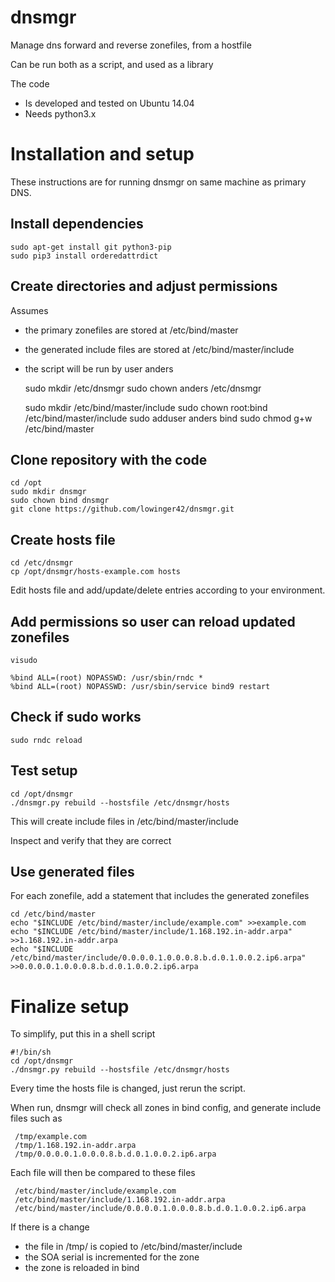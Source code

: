 # dnsmgr

Manage dns forward and reverse zonefiles, from a hostfile

Can be run both as a script, and used as a library

The code 
- Is developed and tested on Ubuntu 14.04
- Needs python3.x


# Installation and setup

These instructions are for running dnsmgr on same machine as primary DNS.

## Install dependencies

    sudo apt-get install git python3-pip
    sudo pip3 install orderedattrdict

## Create directories and adjust permissions

Assumes
- the primary zonefiles are stored at /etc/bind/master
- the generated include files are stored at /etc/bind/master/include
- the script will be run by user anders


    sudo mkdir /etc/dnsmgr
    sudo chown anders /etc/dnsmgr
    
    sudo mkdir /etc/bind/master/include
    sudo chown root:bind /etc/bind/master/include
    sudo adduser anders bind
    sudo chmod g+w /etc/bind/master

## Clone repository with the code

    cd /opt
    sudo mkdir dnsmgr
    sudo chown bind dnsmgr
    git clone https://github.com/lowinger42/dnsmgr.git

## Create hosts file

    cd /etc/dnsmgr
    cp /opt/dnsmgr/hosts-example.com hosts

Edit hosts file and add/update/delete entries according to your environment.

## Add permissions so user can reload updated zonefiles

    visudo
    
    %bind ALL=(root) NOPASSWD: /usr/sbin/rndc *
    %bind ALL=(root) NOPASSWD: /usr/sbin/service bind9 restart

## Check if sudo works

    sudo rndc reload

## Test setup

    cd /opt/dnsmgr
    ./dnsmgr.py rebuild --hostsfile /etc/dnsmgr/hosts
    
This will create include files in /etc/bind/master/include

Inspect and verify that they are correct  

## Use generated files

For each zonefile, add a statement that includes the generated zonefiles

    cd /etc/bind/master
    echo "$INCLUDE /etc/bind/master/include/example.com" >>example.com
    echo "$INCLUDE /etc/bind/master/include/1.168.192.in-addr.arpa" >>1.168.192.in-addr.arpa
    echo "$INCLUDE /etc/bind/master/include/0.0.0.0.1.0.0.0.8.b.d.0.1.0.0.2.ip6.arpa"  >>0.0.0.0.1.0.0.0.8.b.d.0.1.0.0.2.ip6.arpa

# Finalize setup

To simplify, put this in a shell script 

    #!/bin/sh
    cd /opt/dnsmgr
    ./dnsmgr.py rebuild --hostsfile /etc/dnsmgr/hosts

Every time the hosts file is changed, just rerun the script.

When run, dnsmgr will check all zones in bind config, and generate include files
such as

     /tmp/example.com
     /tmp/1.168.192.in-addr.arpa
     /tmp/0.0.0.0.1.0.0.0.8.b.d.0.1.0.0.2.ip6.arpa

Each file will then be compared to these files

     /etc/bind/master/include/example.com
     /etc/bind/master/include/1.168.192.in-addr.arpa
     /etc/bind/master/include/0.0.0.0.1.0.0.0.8.b.d.0.1.0.0.2.ip6.arpa

If there is a change
- the file in /tmp/ is copied to /etc/bind/master/include
- the SOA serial is incremented for the zone
- the zone is reloaded in bind
